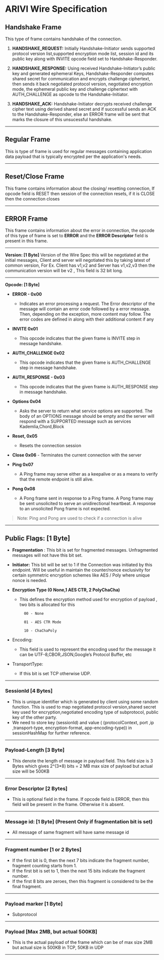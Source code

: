 # ARIVI Wire Specification 

## Handshake Frame

This type of frame contains handshake of the connection.

 1. **HANDSHAKE_REQUEST:** Initially Handshake-Initiator sends supported protocol version list,supported encryption mode list, session id and its public key along with INVITE opcode field set to Handshake-Responder.
    
2.  **HANDSHAKE_RESPONSE:** Using received Handshake-Initiator’s public key and generated ephemeral Keys, Handshake-Responder computes shared secret for communication and encrypts challenge ciphertext, then sends it back negotiated protocol version, negotiated encryption mode, the ephemeral public key and challenge ciphertext with AUTH_CHALLENGE as opcode to the Handshake-Initiator.
    
3.  **HANDSHAKE_ACK:** Handshake-Initiator decrypts received challenge cipher text using derived shared secret and if successful sends an ACK to the Handshake-Responder, else an ERROR frame will be sent that marks the closure of this unsucessful handshake.


---

## Regular Frame

This is type of frame is used for regular messages containing application data payload that is typically encrypted per the application's needs. 


---

## Reset/Close Frame

This frame contains information about the closing/ resetting connection, If opcode field is RESET then session of the connection resets, if it is CLOSE then the connection closes



---
## ERROR Frame


This frame contains information about the error in connection, the opcode of this type of frame is set to **ERROR** and the **ERROR Descriptor** field is present in this frame. 



---



**Version: \[1 Byte\]**
	 Version of the Wire Spec this will be negotiated at the initial messages, Client and server will negotiated this by taking latest of common version, For Ex. Client has v1,v2 and Server has v1,v2,v3 then the communication version will be v2 , This field is 32 bit long.

---
**Opcode: \[1 Byte\]**

 - **ERROR - 0x00**
	-   Indicates an error processing a request. The Error descriptor of the message will contain an error code followed by a error message. Then, depending on the exception, more content may follow. The error codes are defined in along with their additional content if any
    
-   **INVITE 0x01**
	-   This opcode indicates that the given frame is INVITE step in message handshake.
    

-   **AUTH_CHALLENGE 0x02**
  
	-   This opcode indicates that the given frame is AUTH_CHALLENGE step in message handshake.
    
-   **AUTH_RESPONSE - 0x03**
	-   This opcode indicates that the given frame is AUTH_RESPONSE step in message handshake.
    
-   **Options 0x04**
	-   Asks the server to return what service options are supported. The body of an OPTIONS message should be empty and the server will respond with a SUPPORTED message such as services Kademlia,Chord,Block
    

-   **Reset, 0x05**
 
	-   Resets the connection session
    

-   **Close 0x06**
        -   Terminates the current connection with the server
    

-   **Ping 0x07**
   
	-   A Ping frame may serve either as a keepalive or as a means to verify that the remote endpoint is still alive.
    
-   **Pong 0x08**
   
	-   A Pong frame sent in response to a Ping frame. A Pong frame may be sent unsolicited to serve an 
   unidirectional heartbeat.  A response to an unsolicited Pong frame is not expected.
    

> Note: Ping and Pong are used to check if a connection is alive
----

## Public Flags: \[1 Byte\]

-   **Fragmentation** : This bit is set for fragmented messages. Unfragmented messages will not have this bit set.
    
-   **Initiator:** This bit will be set to 1 if the Connection was initiated by this endpoint. Will be useful in maintain the counter/nonce exclusivity for certain symmetric encryption schemes like AES / Poly where unique nonce is needed.
    
-   **Encryption  Type (0 None,1 AES CTR, 2 PolyChaCha)**
	- This defines the encryption method used for encryption of payload , two bits is allocated for this

			00 - None

			01 - AES CTR Mode

			10 - ChaChaPoly

  

-   Encoding: 
	- This field is used to represent the encoding used for the message it can be UTF-8,CBOR,JSON,Google’s Protocol Buffer, etc
    

  

-   TransportType:
	-  If this bit is set TCP otherwise UDP.

---

### SessionId  \[4 Bytes\] 

 - This is unique identifier which is generated by client using some random function. This is used to map negotiated protocol version,shared secret key used for encryption,negotiated encoding type of subprotocol, public key of the other party.
 - We need to store key (sessionId) and value ( (protocolContext, port ,ip ,transport-type, encryption-format, app-encoding-type)) in sessionHashMap for further reference.

---


### Payload-Length \[3 Byte\] 

 -  This denote the length of message in payload field. This field size is 3 Bytes which gives 2^(3*8) bits = 2 MB max size of payload but actual size will be 500KB

  ---
  
  

### Error Descriptor \[2 Bytes\]

 -  This is optional field in the frame. If opcode field is ERROR, then this field will be present in the frame. Otherwise it is absent.

---
  
  
  

### Message id: \[1 Byte\] (Present Only if fragmentation bit is set) 
- All message of same fragment will have same message id

  
---

### Fragment number \[1 or 2 Bytes\]
- If the first bit is 0, then the next 7 bits indicate the fragment number, fragment counting starts from 1.
- If the first bit is set to 1, then the next 15 bits indicate the fragment number.
- If the first 8 bits are zeroes, then this fragment is considered to be the final fragment.

---

### Payload marker \[1 Byte\]
- Subprotocol 

 ---
 
### Payload  \[Max 2MB, but actual 500KB\]

- This is the actual payload of the frame which can be of max size 2MB but actual size is 500KB in TCP, 50KB in UDP

---

